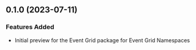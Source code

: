 ## 0.1.0 (2023-07-11)

### Features Added

- Initial preview for the Event Grid package for Event Grid Namespaces
